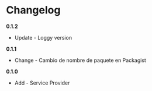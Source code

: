 Changelog
=========

__0.1.2__

* Update - Loggy version

__0.1.1__

* Change - Cambio de nombre de paquete en Packagist

__0.1.0__

* Add - Service Provider
